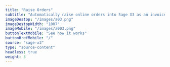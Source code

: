 ```yaml
---
title: "Raise Orders"
subtitle: "Automatically raise online orders into Sage X3 as an invoice or sales order."
imageDestop: "/images/a03.png"
imageDestopWidth: "1007"
imageMobile: "/images/a003.png"
buttonTextMobile: "See how it works"
buttonHrefMobile: "/" 
source: "sage-x3"
type: "source-content"
headless: true
weight: 3
---
```

